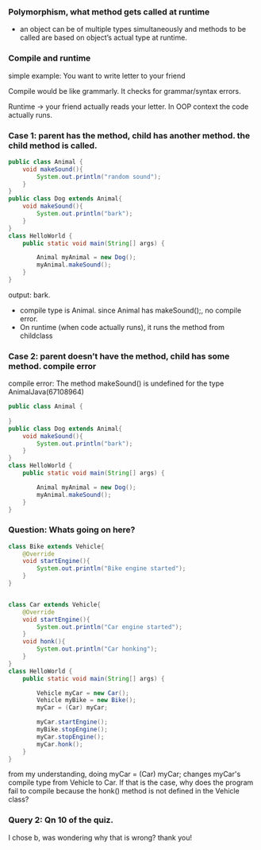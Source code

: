 ### Polymorphism, what method gets called at runtime

- an object can be of multiple types simultaneously and methods to be called are based on object’s actual type at runtime.

### Compile and runtime

simple example: You want to write letter to your friend

Compile would be like grammarly. It checks for grammar/syntax errors.

Runtime → your friend actually reads your letter. In OOP context the code actually runs.

### Case 1: parent has the method, child has another method. the child method is called.

```java
public class Animal {
    void makeSound(){
        System.out.println("random sound");
    }
}
public class Dog extends Animal{
    void makeSound(){
        System.out.println("bark");
    }
}
class HelloWorld {
    public static void main(String[] args) {

        Animal myAnimal = new Dog();
        myAnimal.makeSound();
    }
}
```

output: bark.

- compile type is Animal. since Animal has makeSound();, no compile error.
- On runtime (when code actually runs), it runs the method from childclass

### Case 2: parent doesn’t have the method, child has some method. compile error

compile error: The method makeSound() is undefined for the type AnimalJava(67108964)

```java
public class Animal {
   
}
public class Dog extends Animal{
    void makeSound(){
        System.out.println("bark");
    }
}
class HelloWorld {
    public static void main(String[] args) {

        Animal myAnimal = new Dog();
        myAnimal.makeSound();
    }
}
```

### Question: Whats going on here?
```java
class Bike extends Vehicle{
    @Override
    void startEngine(){
        System.out.println("Bike engine started");
    }
}


class Car extends Vehicle{
    @Override
    void startEngine(){
        System.out.println("Car engine started");
    }
    void honk(){
        System.out.println("Car honking");
    }
}
class HelloWorld {
    public static void main(String[] args) {

        Vehicle myCar = new Car();
        Vehicle myBike = new Bike();
        myCar = (Car) myCar;

        myCar.startEngine();
        myBike.stopEngine();
        myCar.stopEngine();
        myCar.honk();
    }
}
```
from my understanding, doing myCar = (Car) myCar; changes myCar's compile type from Vehicle to Car. If that is the case, why does the program fail to compile because the honk() method is not defined in the Vehicle class?

### Query 2: Qn 10 of the quiz.

I chose b, was wondering why that is wrong? thank you!
